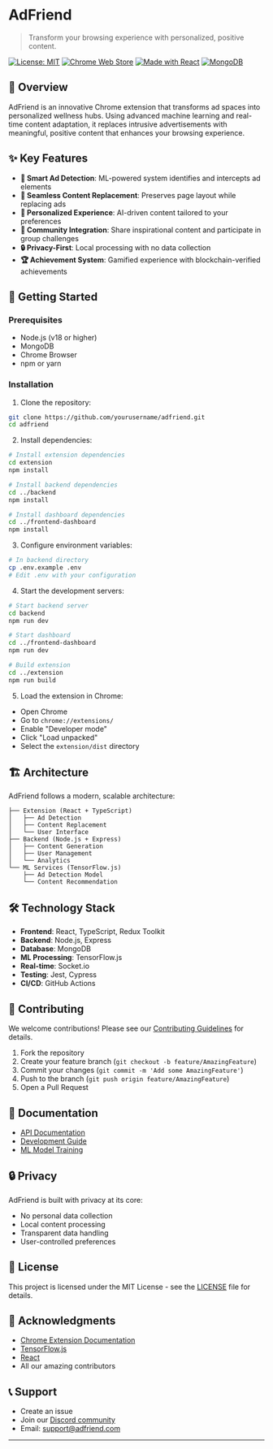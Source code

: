 # AdFriend

> Transform your browsing experience with personalized, positive content.

[![License: MIT](https://img.shields.io/badge/License-MIT-yellow.svg)](https://opensource.org/licenses/MIT)
[![Chrome Web Store](https://img.shields.io/badge/Chrome-Extension-blue)](https://chrome.google.com/webstore)
[![Made with React](https://img.shields.io/badge/Made%20with-React-61DAFB?logo=react&logoColor=white)](https://reactjs.org/)
[![MongoDB](https://img.shields.io/badge/MongoDB-4EA94B?logo=mongodb&logoColor=white)](https://www.mongodb.com/)

## 🎯 Overview

AdFriend is an innovative Chrome extension that transforms ad spaces into personalized wellness hubs. Using advanced machine learning and real-time content adaptation, it replaces intrusive advertisements with meaningful, positive content that enhances your browsing experience.

## ✨ Key Features

- **🤖 Smart Ad Detection**: ML-powered system identifies and intercepts ad elements
- **🎨 Seamless Content Replacement**: Preserves page layout while replacing ads
- **🎯 Personalized Experience**: AI-driven content tailored to your preferences
- **🤝 Community Integration**: Share inspirational content and participate in group challenges
- **🔒 Privacy-First**: Local processing with no data collection
- **🏆 Achievement System**: Gamified experience with blockchain-verified achievements

## 🚀 Getting Started

### Prerequisites

- Node.js (v18 or higher)
- MongoDB
- Chrome Browser
- npm or yarn

### Installation

1. Clone the repository:
```bash
git clone https://github.com/yourusername/adfriend.git
cd adfriend
```

2. Install dependencies:
```bash
# Install extension dependencies
cd extension
npm install

# Install backend dependencies
cd ../backend
npm install

# Install dashboard dependencies
cd ../frontend-dashboard
npm install
```

3. Configure environment variables:
```bash
# In backend directory
cp .env.example .env
# Edit .env with your configuration
```

4. Start the development servers:
```bash
# Start backend server
cd backend
npm run dev

# Start dashboard
cd ../frontend-dashboard
npm run dev

# Build extension
cd ../extension
npm run build
```

5. Load the extension in Chrome:
- Open Chrome
- Go to `chrome://extensions/`
- Enable "Developer mode"
- Click "Load unpacked"
- Select the `extension/dist` directory

## 🏗️ Architecture

AdFriend follows a modern, scalable architecture:

```
├── Extension (React + TypeScript)
│   ├── Ad Detection
│   ├── Content Replacement
│   └── User Interface
├── Backend (Node.js + Express)
│   ├── Content Generation
│   ├── User Management
│   └── Analytics
└── ML Services (TensorFlow.js)
    ├── Ad Detection Model
    └── Content Recommendation
```

## 🛠️ Technology Stack

- **Frontend**: React, TypeScript, Redux Toolkit
- **Backend**: Node.js, Express
- **Database**: MongoDB
- **ML Processing**: TensorFlow.js
- **Real-time**: Socket.io
- **Testing**: Jest, Cypress
- **CI/CD**: GitHub Actions

## 🤝 Contributing

We welcome contributions! Please see our [Contributing Guidelines](CONTRIBUTING.md) for details.

1. Fork the repository
2. Create your feature branch (`git checkout -b feature/AmazingFeature`)
3. Commit your changes (`git commit -m 'Add some AmazingFeature'`)
4. Push to the branch (`git push origin feature/AmazingFeature`)
5. Open a Pull Request

## 📝 Documentation

- [API Documentation](docs/API.md)
- [Development Guide](docs/DEVELOPMENT.md)
- [ML Model Training](docs/ML_TRAINING.md)

## 🔒 Privacy

AdFriend is built with privacy at its core:
- No personal data collection
- Local content processing
- Transparent data handling
- User-controlled preferences

## 📜 License

This project is licensed under the MIT License - see the [LICENSE](LICENSE) file for details.

## 🙏 Acknowledgments

- [Chrome Extension Documentation](https://developer.chrome.com/docs/extensions/)
- [TensorFlow.js](https://www.tensorflow.org/js)
- [React](https://reactjs.org/)
- All our amazing contributors

## 📞 Support

- Create an issue
- Join our [Discord community](https://discord.gg/adfriend)
- Email: support@adfriend.com

---
